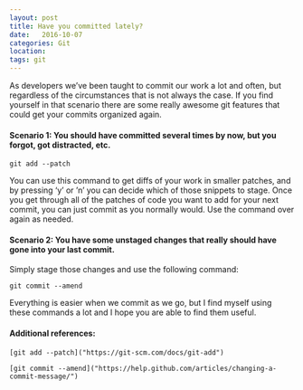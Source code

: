 ```yaml
---
layout: post
title: Have you committed lately?
date:   2016-10-07
categories: Git
location:
tags: git
---
```


As developers we’ve been taught to commit our work a lot and often, but regardless of the circumstances that is not always the case. If you find yourself in that scenario there are some really awesome git features that could get your commits organized again. 

#### Scenario 1: You should have committed several times by now, but you forgot, got distracted, etc. 

`git add --patch`

You can use this command to get diffs of your work in smaller patches, and by  pressing ‘y’ or ’n’ you can decide which of those snippets to stage. Once you get through all of the patches of code you want to add for your next commit, you can just commit as you normally would. Use the command over again as needed. 

#### Scenario 2: You have some unstaged changes that really should have gone into your last commit. 

Simply stage those changes and use the following command:

`git commit --amend`




Everything is easier when we commit as we go, but I find myself using these commands a lot and I hope you are able to find them useful.

#### Additional references: 

`[git add --patch]("https://git-scm.com/docs/git-add")`

`[git commit --amend]("https://help.github.com/articles/changing-a-commit-message/")`
